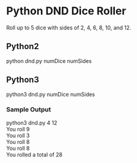 # Python DND Dice Roller
Roll up to 5 dice with sides of 2, 4, 6, 8, 10, and 12.

## Python2
python dnd.py numDice numSides

## Python3
python3 dnd.py numDice numSides

### Sample Output
python3 dnd.py 4 12  
You roll 9  
You roll 3  
You roll 8  
You roll 8  
You rolled a total of 28
